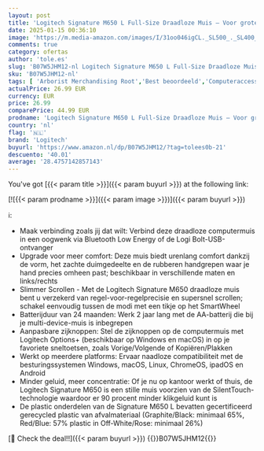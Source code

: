 ```yaml
---
layout: post
title: 'Logitech Signature M650 L Full-Size Draadloze Muis – Voor grote handen  2 jaar batterijduur  stil klikken  aanpasbare zijknoppen  Bluetooth  voor pc/Mac/meerdere apparaten/Chromebook - Grijs'
date: 2025-01-15 00:36:10
image: 'https://m.media-amazon.com/images/I/31oo046igCL._SL500_._SL400_.jpg'
comments: true
category: ofertas
author: 'tole.es'
slug: 'B07W5JHM12-nl Logitech Signature M650 L Full-Size Draadloze Muis – Voor...'
sku: 'B07W5JHM12-nl'
tags: [ 'Arborist Merchandising Root','Best beoordeeld','Computeraccessoires','Computers, onderdelen & accessoires','Elektronica','Muizen','Self Service','Special Features Stores','Toetsenborden, muizen & invoerapparaten','Top_Rated_Small_2','Topkeuzes in accessoires','be0c145d-645e-47ab-b638-53e8112e3d67_0','be0c145d-645e-47ab-b638-53e8112e3d67_9601','logitech','🇳🇱', ]
actualPrice: 26.99 EUR
currency: EUR
price: 26.99
comparePrice: 44.99 EUR
prodname: 'Logitech Signature M650 L Full-Size Draadloze Muis – Voor grote handen  2 jaar batterijduur  stil klikken  aanpasbare zijknoppen  Bluetooth  voor pc/Mac/meerdere apparaten/Chromebook - Grijs'
country: 'nl'
flag: '🇳🇱'
brand: 'Logitech'
buyurl: 'https://www.amazon.nl/dp/B07W5JHM12/?tag=tolees0b-21'
descuento: '40.01'
average: '28.4757142857143'
---
```


You've got [{{< param title >}}]({{< param buyurl >}}) at the following link:

[![{{< param prodname >}}]({{< param image >}})]({{< param buyurl >}})

ℹ️:

- Maak verbinding zoals jij dat wilt: Verbind deze draadloze computermuis in een oogwenk via Bluetooth Low Energy of de Logi Bolt-USB-ontvanger
- Upgrade voor meer comfort: Deze muis biedt urenlang comfort dankzij de vorm, het zachte duimgedeelte en de rubberen handgrepen waar je hand precies omheen past; beschikbaar in verschillende maten en links/rechts
- Slimmer Scrollen - Met de Logitech Signature M650 draadloze muis bent u verzekerd van regel-voor-regelprecisie en supersnel scrollen; schakel eenvoudig tussen de modi met een tikje op het SmartWheel
- Batterijduur van 24 maanden: Werk 2 jaar lang met de AA-batterij die bij je multi-device-muis is inbegrepen
- Aanpasbare zijknoppen: Stel de zijknoppen op de computermuis met Logitech Options+ (beschikbaar op Windows en macOS) in op je favoriete sneltoetsen, zoals Vorige/Volgende of Kopiëren/Plakken
- Werkt op meerdere platforms: Ervaar naadloze compatibiliteit met de besturingssystemen Windows, macOS, Linux, ChromeOS, ipadOS en Android
- Minder geluid, meer concentratie: Of je nu op kantoor werkt of thuis, de Logitech Signature M650 is een stille muis voorzien van de SilentTouch-technologie waardoor er 90 procent minder klikgeluid kunt is
- De plastic onderdelen van de Signature M650 L bevatten gecertificeerd gerecycled plastic van afvalmateriaal (Graphite/Black: minimaal 65%, Red/Blue: 57% plastic in Off-White/Rose: minimaal 26%)

[🛒 Check the deal!!]({{< param buyurl >}})
{{<world>}}B07W5JHM12{{</world>}}
